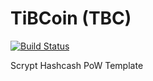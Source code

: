 TiBCoin (TBC)
===========

[![Build Status](https://travis-ci.org/RazorLove/tibcoin.png?branch=master)](https://travis-ci.org/RazorLove/tibcoin)


Scrypt Hashcash PoW Template